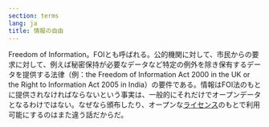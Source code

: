 ```yaml
---
section: terms
lang: ja
title: 情報の自由
---
```


Freedom of Information。FOIとも呼ばれる。公的機関に対して、市民からの要求に対して、例えば秘密保持が必要なデータなど特定の例外を除き保有するデータを提供する法律（例：the Freedom of Information Act 2000 in the UK or the Right to Information Act 2005 in India）の要件である。情報はFOI法のもとに提供されなければならないという事実は、一般的にそれだけでオープンデータとなるわけではない。なぜなら頒布したり、オープンな[ライセンス](../licence/)のもとで利用可能にするのはまた違う話だからだ。
